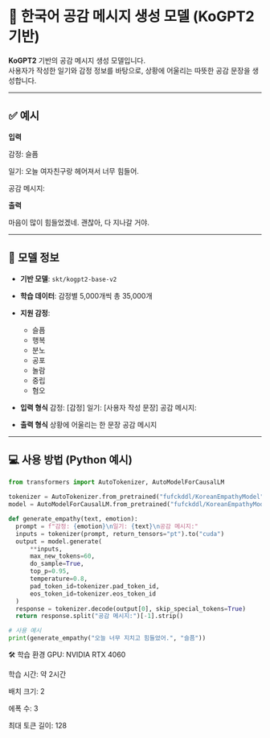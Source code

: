 # 🧠 한국어 공감 메시지 생성 모델 (KoGPT2 기반)

**KoGPT2** 기반의 공감 메시지 생성 모델입니다.  
사용자가 작성한 일기와 감정 정보를 바탕으로, 상황에 어울리는 따뜻한 공감 문장을 생성합니다.

---

## ✅ 예시

**입력**

감정: 슬픔

일기: 오늘 여자친구랑 헤어져서 너무 힘들어.

공감 메시지:

**출력**

마음이 많이 힘들었겠네. 괜찮아, 다 지나갈 거야.

---

## 📌 모델 정보

- **기반 모델**: `skt/kogpt2-base-v2`
- **학습 데이터**: 감정별 5,000개씩 총 35,000개
- **지원 감정**:
  - 슬픔
  - 행복
  - 분노
  - 공포
  - 놀람
  - 중립
  - 혐오

- **입력 형식**
감정: [감정]
일기: [사용자 작성 문장]
공감 메시지:

- **출력 형식**
상황에 어울리는 한 문장 공감 메시지


---

## 💻 사용 방법 (Python 예시)

```python
from transformers import AutoTokenizer, AutoModelForCausalLM

tokenizer = AutoTokenizer.from_pretrained("fufckddl/KoreanEmpathyModel")
model = AutoModelForCausalLM.from_pretrained("fufckddl/KoreanEmpathyModel").to("cuda")

def generate_empathy(text, emotion):
  prompt = f"감정: {emotion}\n일기: {text}\n공감 메시지:"
  inputs = tokenizer(prompt, return_tensors="pt").to("cuda")
  output = model.generate(
      **inputs,
      max_new_tokens=60,
      do_sample=True,
      top_p=0.95,
      temperature=0.8,
      pad_token_id=tokenizer.pad_token_id,
      eos_token_id=tokenizer.eos_token_id
  )
  response = tokenizer.decode(output[0], skip_special_tokens=True)
  return response.split("공감 메시지:")[-1].strip()

# 사용 예시
print(generate_empathy("오늘 너무 지치고 힘들었어.", "슬픔"))
```
🛠️ 학습 환경
GPU: NVIDIA RTX 4060

학습 시간: 약 2시간

배치 크기: 2

에폭 수: 3

최대 토큰 길이: 128

